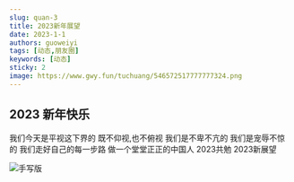 ```yaml
---
slug: quan-3
title: 2023新年展望
date: 2023-1-1
authors: guoweiyi
tags: [动态,朋友圈]
keywords: [动态]
sticky: 2
image: https://www.gwy.fun/tuchuang/546572517777777324.png
---
```

## 2023 新年快乐
<!-- truncate -->
我们今天是平视这下界的
既不仰视,也不俯视
我们是不卑不亢的
我们是宠辱不惊的
我们走好自己的每一步路
做一个堂堂正正的中国人
2023共勉
2023新展望

![手写版](https://www.gwy.fun/tuchuang/546572517777777324.png)
